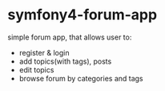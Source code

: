 # symfony4-forum-app
simple forum app, that allows user to:
- register & login 
- add topics(with tags), posts 
- edit topics
- browse forum by categories and tags
